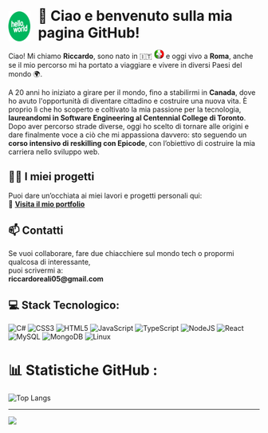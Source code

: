 <div style="display: flex; align-items: flex-start; justify-content: center; gap: 15px;">
  <div><img src="./images/hello-world.png" alt="Hello World" style="height: 60px; margin-top: 8px;" /></div>
  <div><h1 style="margin: 0; padding: 0;">👋 Ciao e benvenuto sulla mia pagina GitHub!</h1></div>  
</div>


<p>Ciao! Mi chiamo <strong>Riccardo</strong>, sono nato in 🇮🇹 <img src="./images/italy.png" width="20 px" heigth="20px" alt="Bandiera italiana">  e oggi vivo a <strong>Roma</strong>, anche se il mio percorso mi ha portato a viaggiare e vivere in diversi Paesi del mondo 🌍. </p>

<p> A 20 anni ho iniziato a girare per il mondo, fino a stabilirmi in <strong>Canada</strong>, dove ho avuto l'opportunità di diventare cittadino e costruire una nuova vita.  
È proprio lì che ho scoperto e coltivato la mia passione per la tecnologia, <strong>laureandomi in Software Engineering al Centennial College di Toronto</strong>.  
Dopo aver percorso strade diverse, oggi ho scelto di tornare alle origini e dare finalmente voce a ciò che mi appassiona davvero: sto seguendo un <strong>corso intensivo di reskilling con Epicode</strong>, con l’obiettivo di costruire la mia carriera nello sviluppo web.</p>

<h2>👨‍💻 I miei progetti</h2>

<p>  Puoi dare un’occhiata ai miei lavori e progetti personali qui:<br> 🔗 <strong><a href="http://tinyurl.com/RRsystemPortfolio" target="_blank">Visita il mio portfolio</a></strong></p>

<h2>📫 Contatti</h2>

<p> Se vuoi collaborare, fare due chiacchiere sul mondo tech o propormi qualcosa di interessante,<br> puoi scrivermi a:<br> <strong>riccardoreali05@gmail.com</strong></p>

## 💻 Stack Tecnologico:

![C#](https://img.shields.io/badge/c%23-%23239120.svg?style=for-the-badge&logo=c-sharp&logoColor=white) ![CSS3](https://img.shields.io/badge/css3-%231572B6.svg?style=for-the-badge&logo=css3&logoColor=white)  ![HTML5](https://img.shields.io/badge/html5-%23E34F26.svg?style=for-the-badge&logo=html5&logoColor=white) ![JavaScript](https://img.shields.io/badge/javascript-%23323330.svg?style=for-the-badge&logo=javascript&logoColor=%23F7DF1E) ![TypeScript](https://img.shields.io/badge/typescript-%23007ACC.svg?style=for-the-badge&logo=typescript&logoColor=white) ![NodeJS](https://img.shields.io/badge/node.js-6DA55F?style=for-the-badge&logo=node.js&logoColor=white) ![React](https://img.shields.io/badge/react-%2320232a.svg?style=for-the-badge&logo=react&logoColor=%2361DAFB) ![MySQL](https://img.shields.io/badge/mysql-%2300f.svg?style=for-the-badge&logo=mysql&logoColor=white) ![MongoDB](https://img.shields.io/badge/mongodb-%234ea94b.svg?style=for-the-badge&logo=mongodb&logoColor=white) ![Linux](https://img.shields.io/badge/Linux-FCC624?style=for-the-badge&logo=linux&logoColor=black)


# 📊 Statistiche GitHub :
![Top Langs](https://github-readme-stats.vercel.app/api/top-langs/?username=RiccardoEpicode&layout=compact&theme=solarized-light) 

---
[![](https://visitcount.itsvg.in/api?id=ItalCad91&icon=0&color=0)](https://visitcount.itsvg.in)
